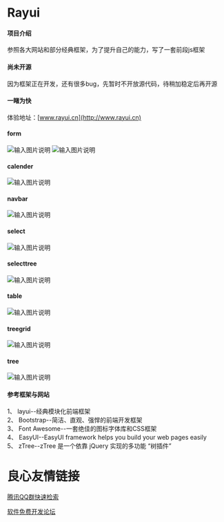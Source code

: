 # Rayui

#### 项目介绍
参照各大网站和部分经典框架，为了提升自己的能力，写了一套前段js框架

#### 尚未开源
因为框架正在开发，还有很多bug，先暂时不开放源代码，待稍加稳定后再开源

#### 一睹为快

体验地址：[www.rayui.cn](http://www.rayui.cn)

#### form
![输入图片说明](https://images.gitee.com/uploads/images/2018/1010/153138_287d48a0_1428435.png "form1.png")
![输入图片说明](https://images.gitee.com/uploads/images/2018/1008/172958_b7b04f6b_1428435.png "form2.png")

#### calender
![输入图片说明](https://images.gitee.com/uploads/images/2018/0930/173627_9fbfd28a_1428435.png "calender.png")

#### navbar
![输入图片说明](https://images.gitee.com/uploads/images/2018/0930/173643_1f613531_1428435.png "navbar.png")

#### select
![输入图片说明](https://images.gitee.com/uploads/images/2018/0930/173658_acb8a29f_1428435.png "select.png")

#### selecttree
![输入图片说明](https://images.gitee.com/uploads/images/2018/0930/173719_e296c849_1428435.png "selecttree.png")

#### table
![输入图片说明](https://images.gitee.com/uploads/images/2018/0930/173743_9a8fd2f0_1428435.png "table.png")

#### treegrid
![输入图片说明](https://images.gitee.com/uploads/images/2018/0930/173754_85081744_1428435.png "treegrid.png")

#### tree
![输入图片说明](https://images.gitee.com/uploads/images/2018/0930/173809_ba683e6b_1428435.png "tree.png")


#### 参考框架与网站
 1、 layui--经典模块化前端框架   
 2、 Bootstrap--简洁、直观、强悍的前端开发框架  
 3、 Font Awesome--一套绝佳的图标字体库和CSS框架  
 4、 EasyUI--EasyUI framework helps you build your web pages easily  
 5、 zTree--zTree 是一个依靠 jQuery 实现的多功能 “树插件”  



 # 良心友情链接

[腾讯QQ群快速检索](http://u.720life.cn/s/8cf73f7c)

[软件免费开发论坛](http://u.720life.cn/s/bbb01dc0)